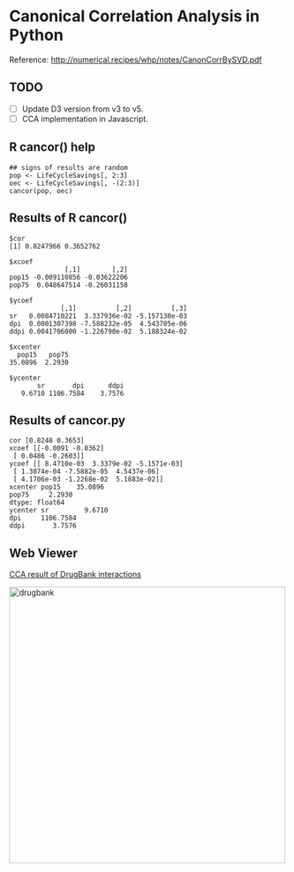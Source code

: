 # Canonical Correlation Analysis in Python

Reference: http://numerical.recipes/whp/notes/CanonCorrBySVD.pdf

## TODO

- [ ] Update D3 version from v3 to v5.
- [ ] CCA implementation in Javascript.

## R cancor() help

```
## signs of results are random
pop <- LifeCycleSavings[, 2:3]
oec <- LifeCycleSavings[, -(2:3)]
cancor(pop, oec)
```

## Results of R cancor()

```
$cor
[1] 0.8247966 0.3652762

$xcoef
              [,1]        [,2]
pop15 -0.009110856 -0.03622206
pop75  0.048647514 -0.26031158

$ycoef
             [,1]          [,2]          [,3]
sr   0.0084710221  3.337936e-02 -5.157130e-03
dpi  0.0001307398 -7.588232e-05  4.543705e-06
ddpi 0.0041706000 -1.226790e-02  5.188324e-02

$xcenter
  pop15   pop75
35.0896  2.2930

$ycenter
       sr       dpi      ddpi
   9.6710 1106.7584    3.7576
```

## Results of cancor.py

```
cor [0.8248 0.3653]
xcoef [[-0.0091 -0.0362]
 [ 0.0486 -0.2603]]
ycoef [[ 8.4710e-03  3.3379e-02 -5.1571e-03]
 [ 1.3074e-04 -7.5882e-05  4.5437e-06]
 [ 4.1706e-03 -1.2268e-02  5.1883e-02]]
xcenter pop15    35.0896
pop75     2.2930
dtype: float64
ycenter sr         9.6710
dpi     1106.7584
ddpi       3.7576
```

## Web Viewer

[CCA result of DrugBank interactions](https://taneishi.github.io/cca)

<img src="https://raw.githubusercontent.com/taneishi/cca/master/drugbank.png" width="500" alt="drugbank" />
